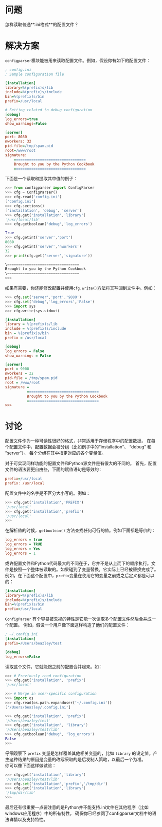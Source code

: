 # 问题

怎样读取普通**.ini格式**的配置文件？

# 解决方案

`configparser`模块能被用来读取配置文件。例如，假设你有如下的配置文件：

```ini
; config.ini
; Sample configuration file

[installation]
library=%(prefix)s/lib
include=%(prefix)s/include
bin=%(prefix)s/bin
prefix=/usr/local

# Setting related to debug configuration
[debug]
log_errors=true
show_warnings=False

[server]
port: 8080
nworkers: 32
pid-file=/tmp/spam.pid
root=/www/root
signature:
    =================================
    Brought to you by the Python Cookbook
    =================================
```

下面是一个读取和提取其中值的例子：

```python
>>> from configparser import ConfigParser
>>> cfg = ConfigParser()
>>> cfg.read('config.ini')
['config.ini']
>>> cfg.sections()
['installation', 'debug', 'server']
>>> cfg.get('installation','library')
'/usr/local/lib'
>>> cfg.getboolean('debug','log_errors')

True
>>> cfg.getint('server','port')
8080
>>> cfg.getint('server','nworkers')
32
>>> print(cfg.get('server','signature'))

\=================================
Brought to you by the Python Cookbook
\=================================
>>>
```

如果有需要，你还能修改配置并使用` cfg.write() `方法将其写回到文件中。例如：

```python
>>> cfg.set('server','port','9000')
>>> cfg.set('debug','log_errors','False')
>>> import sys
>>> cfg.write(sys.stdout)
```

```ini
[installation]
library = %(prefix)s/lib
include = %(prefix)s/include
bin = %(prefix)s/bin
prefix = /usr/local

[debug]
log_errors = False
show_warnings = False

[server]
port = 9000
nworkers = 32
pid-file = /tmp/spam.pid
root = /www/root
signature =
          =================================
          Brought to you by the Python Cookbook
          =================================
>>>
```

# 讨论

配置文件作为一种可读性很好的格式，非常适用于存储程序中的配置数据。 在每个配置文件中，配置数据会被分组（比如例子中的“installation”、 “debug” 和 “server”）。 每个分组在其中指定对应的各个变量值。

对于可实现同样功能的配置文件和Python源文件是有很大的不同的。 首先，配置文件的语法要更自由些，下面的赋值语句是等效的：

```ini
prefix=/usr/local
prefix: /usr/local
```

配置文件中的名字是不区分大小写的。例如：

```python
>>> cfg.get('installation','PREFIX')
'/usr/local'
>>> cfg.get('installation','prefix')
'/usr/local'
>>>
```

在解析值的时候，`getboolean()` 方法查找任何可行的值。例如下面都是等价的：

```ini
log_errors = true
log_errors = TRUE
log_errors = Yes
log_errors = 1
```

或许配置文件和Python代码最大的不同在于，它并不是从上而下的顺序执行。文件是按照一个整体被读取的。如果碰到了变量替换，它实际上已经被替换完成了。 例如，在下面这个配置中，`prefix`变量在使用它的变量之前或之后定义都是可以的：

```ini
[installation]
library=%(prefix)s/lib
include=%(prefix)s/include
bin=%(prefix)s/bin
prefix=/usr/local
```

`ConfigParser` 有个容易被忽视的特性是它能一次读取多个配置文件然后合并成一个配置。 例如，假设一个用户像下面这样构造了他们的配置文件：

```ini
; ~/.config.ini
[installation]
prefix=/Users/beazley/test

[debug]
log_errors=False
```

读取这个文件，它就能跟之前的配置合并起来。如：

```python
>>> # Previously read configuration
>>> cfg.get('installation', 'prefix')
'/usr/local'

>>> # Merge in user-specific configuration
>>> import os
>>> cfg.read(os.path.expanduser('~/.config.ini'))
['/Users/beazley/.config.ini']

>>> cfg.get('installation', 'prefix')
'/Users/beazley/test'
>>> cfg.get('installation', 'library')
'/Users/beazley/test/lib'
>>> cfg.getboolean('debug', 'log_errors')
False
>>>
```

仔细观察下 `prefix` 变量是怎样覆盖其他相关变量的，比如 `library` 的设定值。产生这种结果的原因是变量的改写采取的是后发制人策略，以最后一个为准。  
你可以像下面这样做试验：

```python
>>> cfg.get('installation','library')
'/Users/beazley/test/lib'
>>> cfg.set('installation','prefix','/tmp/dir')
>>> cfg.get('installation','library')
'/tmp/dir/lib'
>>>
```

最后还有很重要一点要注意的是Python并不能支持.ini文件在其他程序（比如windows应用程序）中的所有特性。 确保你已经参阅了configparser文档中的语法详情以及支持特性。
